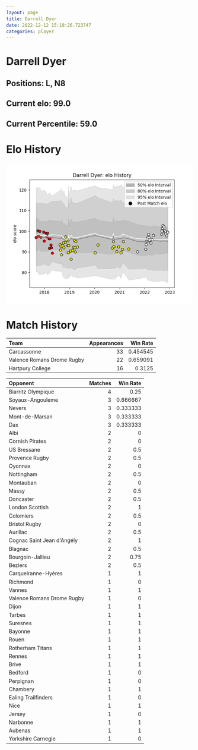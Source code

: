 ```yaml
---  
layout: page  
title: Darrell Dyer  
date: 2022-12-12 15:19:26.723747  
categories: player  
---
```

# Darrell Dyer

## Positions: L, N8

## Current elo: 99.0

## Current Percentile: 59.0

# Elo History


![elo history](history_DarrellDyer.png)
# Match History


| Team                       |   Appearances |   Win Rate |
|:---------------------------|--------------:|-----------:|
| Carcassonne                |            33 |   0.454545 |
| Valence Romans Drome Rugby |            22 |   0.659091 |
| Hartpury College           |            16 |   0.3125   |

| Opponent                   |   Matches |   Win Rate |
|:---------------------------|----------:|-----------:|
| Biarritz Olympique         |         4 |   0.25     |
| Soyaux-Angouleme           |         3 |   0.666667 |
| Nevers                     |         3 |   0.333333 |
| Mont-de-Marsan             |         3 |   0.333333 |
| Dax                        |         3 |   0.333333 |
| Albi                       |         2 |   0        |
| Cornish Pirates            |         2 |   0        |
| US Bressane                |         2 |   0.5      |
| Provence Rugby             |         2 |   0.5      |
| Oyonnax                    |         2 |   0        |
| Nottingham                 |         2 |   0.5      |
| Montauban                  |         2 |   0        |
| Massy                      |         2 |   0.5      |
| Doncaster                  |         2 |   0.5      |
| London Scottish            |         2 |   1        |
| Colomiers                  |         2 |   0.5      |
| Bristol Rugby              |         2 |   0        |
| Aurillac                   |         2 |   0.5      |
| Cognac Saint Jean d'Angély |         2 |   1        |
| Blagnac                    |         2 |   0.5      |
| Bourgoin-Jallieu           |         2 |   0.75     |
| Beziers                    |         2 |   0.5      |
| Carqueiranne-Hyères        |         1 |   1        |
| Richmond                   |         1 |   0        |
| Vannes                     |         1 |   1        |
| Valence Romans Drome Rugby |         1 |   0        |
| Dijon                      |         1 |   1        |
| Tarbes                     |         1 |   1        |
| Suresnes                   |         1 |   1        |
| Bayonne                    |         1 |   1        |
| Rouen                      |         1 |   1        |
| Rotherham Titans           |         1 |   1        |
| Rennes                     |         1 |   1        |
| Brive                      |         1 |   1        |
| Bedford                    |         1 |   0        |
| Perpignan                  |         1 |   0        |
| Chambery                   |         1 |   1        |
| Ealing Trailfinders        |         1 |   0        |
| Nice                       |         1 |   1        |
| Jersey                     |         1 |   0        |
| Narbonne                   |         1 |   1        |
| Aubenas                    |         1 |   1        |
| Yorkshire Carnegie         |         1 |   0        |